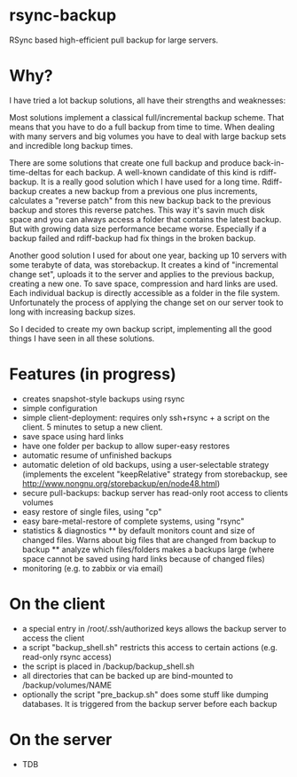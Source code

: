 rsync-backup
============

RSync based high-efficient pull backup for large servers.


Why?
====

I have tried a lot backup solutions, all have their strengths and weaknesses:

Most solutions implement a classical full/incremental backup scheme. That means that you have to do a
full backup from time to time. When dealing with many servers and big volumes you have to deal with large
backup sets and incredible long backup times.

There are some solutions that create one full backup and produce back-in-time-deltas for each backup. A
well-known candidate of this kind is rdiff-backup. It is a really good solution which I have used for a long time.
Rdiff-backup creates a new backup from a previous one plus increments, calculates a "reverse patch" from this new backup
back to the previous backup and stores this reverse patches. This way it's savin much disk space and you can always
access a folder that contains the latest backup. But with growing data size performance became worse. Especially if
a backup failed and rdiff-backup had fix things in the broken backup.

Another good solution I used for about one year, backing up 10 servers with some terabyte of data, was storebackup.
It creates a kind of "incremental change set", uploads it to the server and applies to the previous backup, creating
a new one. To save space, compression and hard links are used. Each individual backup is directly accessible as a folder
in the file system. Unfortunately the process of applying the change set on our server took to long with increasing backup
sizes.

So I decided to create my own backup script, implementing all the good things I have seen in all these solutions.


Features (in progress)
======================

* creates snapshot-style backups using rsync
* simple configuration 
* simple client-deployment: requires only ssh+rsync + a script on the client. 5 minutes to setup a new client.
* save space using hard links
* have one folder per backup to allow super-easy restores
* automatic resume of unfinished backups
* automatic deletion of old backups, using a user-selectable strategy
  (implements the excelent "keepRelative" strategy from storebackup, see http://www.nongnu.org/storebackup/en/node48.html)
* secure pull-backups: backup server has read-only root access to clients volumes
* easy restore of single files, using "cp"
* easy bare-metal-restore of complete systems, using "rsync"
* statistics & diagnostics
** by default monitors count and size of changed files. Warns about big files that are changed from backup to backup
** analyze which files/folders makes a backups large (where space cannot be saved using hard links because of changed files)  
* monitoring (e.g. to zabbix or via email)
 
On the client
=============

* a special entry in /root/.ssh/authorized keys allows the backup server to access the client
* a script "backup_shell.sh" restricts this access to certain actions (e.g. read-only rsync access)
* the script is placed in /backup/backup_shell.sh
* all directories that can be backed up are bind-mounted to /backup/volumes/NAME
* optionally the script "pre_backup.sh" does some stuff like dumping databases. It is triggered from the backup server before each backup 

On the server
=============

* TDB
